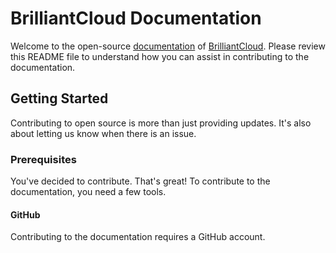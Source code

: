 # BrilliantCloud Documentation

Welcome to the open-source [documentation](https://docs.brilliantcloud.io) of [BrilliantCloud](https://brilliantcloud.io). Please review this README file to understand how you can assist in contributing to the documentation.

## Getting Started

Contributing to open source is more than just providing updates. It's also about letting us know when there is an issue.

### Prerequisites

You've decided to contribute. That's great! To contribute to the documentation, you need a few tools.

#### GitHub

Contributing to the documentation requires a GitHub account.